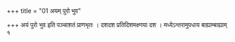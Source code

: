 +++
title = "01 अयम् पुरो भुव"

+++
अयं पुरो भुव इति पञ्चाशतं प्राणभृतः । दशदश प्रतिदिशमक्ष्णया दश । मध्येऽन्तरामुपधाय बाह्याम्बाह्याम् १